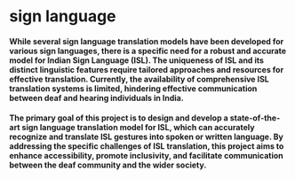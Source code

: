 # sign language

#### While several sign language translation models have been developed for various sign languages, there is a specific need for a robust and accurate model for Indian Sign Language (ISL). The uniqueness of ISL and its distinct linguistic features require tailored approaches and resources for effective translation. Currently, the availability of comprehensive ISL translation systems is limited, hindering effective communication between deaf and hearing individuals in India.

#### The primary goal of this project is to design and develop a state-of-the-art sign language translation model for ISL, which can accurately recognize and translate ISL gestures into spoken or written language. By addressing the specific challenges of ISL translation, this project aims to enhance accessibility, promote inclusivity, and facilitate communication between the deaf community and the wider society.


